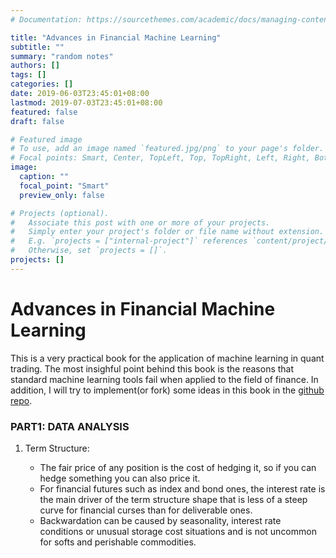 ```yaml
---
# Documentation: https://sourcethemes.com/academic/docs/managing-content/

title: "Advances in Financial Machine Learning"
subtitle: ""
summary: "random notes"
authors: []
tags: []
categories: []
date: 2019-06-03T23:45:01+08:00
lastmod: 2019-07-03T23:45:01+08:00
featured: false
draft: false

# Featured image
# To use, add an image named `featured.jpg/png` to your page's folder.
# Focal points: Smart, Center, TopLeft, Top, TopRight, Left, Right, BottomLeft, Bottom, BottomRight.
image:
  caption: ""
  focal_point: "Smart"
  preview_only: false

# Projects (optional).
#   Associate this post with one or more of your projects.
#   Simply enter your project's folder or file name without extension.
#   E.g. `projects = ["internal-project"]` references `content/project/deep-learning/index.md`.
#   Otherwise, set `projects = []`.
projects: []
---
```

# Advances in Financial Machine Learning

This is a very practical book for the application of machine learning in quant trading. The most insighful point behind this book is the reasons that standard machine learning tools fail when applied to the field of finance. In addition, I will try to implement(or fork) some ideas in this book in the [github repo](https://github.com/rz0718/quant_models).

### PART1: DATA ANALYSIS

1. Term Structure:

      * The fair price of any position is the cost of hedging it, so if you can hedge something you can also price it. 
      * For financial futures such as index and bond ones, the interest rate is the main driver of the term structure shape that is less of a steep curve for financial curses than for deliverable ones.
      * Backwardation can be caused by seasonality, interest rate conditions or unusual storage cost situations and is not uncommon for softs and perishable commodities.